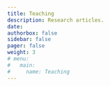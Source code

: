 ```yaml
---
title: Teaching
description: Research articles.
date: 
authorbox: false
sidebar: false
pager: false
weight: 3
# menu:
#   main:
#     name: Teaching
---
```



<!--more-->
